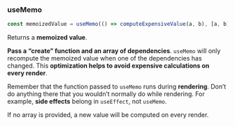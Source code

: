 ### useMemo

```js
const memoizedValue = useMemo(() => computeExpensiveValue(a, b), [a, b]);
```

Returns a **memoized value**.

**Pass a “create” function and an array of dependencies**. `useMemo` will only recompute the memoized value when one of the dependencies has changed. This **optimization helps to avoid expensive calculations on every render**.

Remember that the function passed to `useMemo` runs during **rendering**. Don’t do anything there that you wouldn’t normally do while rendering. For example, **side effects** belong in `useEffect`, not `useMemo`.

If no array is provided, a new value will be computed on every render.
